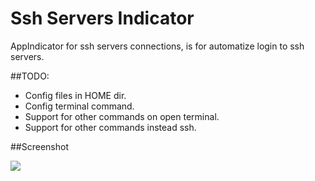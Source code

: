 Ssh Servers Indicator
===================

AppIndicator for ssh servers connections, is for automatize login to ssh servers.

##TODO:
* Config files in HOME dir.
* Config terminal command.
* Support for other commands on open terminal.
* Support for other commands instead ssh.


##Screenshot

![](https://github.com/maxisabattini/sshServersIndicator/blob/master/screenshot.png?raw=true)



